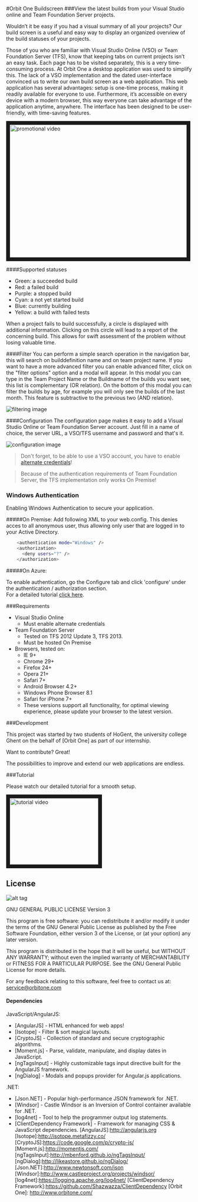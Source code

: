 #Orbit One Buildscreen
###View the latest builds from your Visual Studio online and Team Foundation Server projects.

Wouldn’t it be easy if you had a visual summary of all your projects? Our build screen is a useful and easy way to display an organized overview of the build statuses of your projects.

Those of you who are familiar with Visual Studio Online (VSO) or Team Foundation Server (TFS), know that keeping tabs on current projects isn’t an easy task. Each page has to be visited separately, this is a very time-consuming process. At Orbit One a desktop application was used to simplify this. The lack of a VSO implementation and the dated user-interface convinced us to write our own build screen as a web application. This web application has several advantages: setup is one-time process, making it readily available for everyone to use. Furthermore, it’s accessible on every device with a modern browser, this way everyone can take advantage of the application anytime, anywhere. The interface has been designed to be user-friendly, with time-saving features.

<a href="http://www.youtube.com/watch?feature=player_embedded&v=tJ5K4H6Wu_k
" target="_blank"><img src="http://img.youtube.com/vi/tJ5K4H6Wu_k/0.jpg" 
alt="promotional video" width="480" height="360" border="10" /></a>

####Supported statuses
* Green: a succeeded build
* Red: a failed build
* Purple: a stopped build
* Cyan: a not yet started build
* Blue: currently building
* Yellow: a build with failed tests

When a project fails to build successfully, a circle is displayed with additional information. Clicking on this circle will lead to a report of the concerning build. This allows for swift assessment of the problem without losing valuable time.

####Filter
You can perform a simple search operation in the navigation bar, this will search on builddefinition name and on team project name. If you want to have a more advanced filter you can enable advanced filter, click on the "filter options" option and a modal will appear. In this modal you can type in the Team Project Name or the Buildname of the builds you want see, this list is complementary (OR relation). On the bottom of this modal you can filter the builds by age, for example you will only see the builds of the last month. This feature is subtractive to the previous two (AND relation).

![filtering image](https://cloud.githubusercontent.com/assets/9320366/7746302/7fdaca2a-ffb1-11e4-9cf0-29c2a7fa1d21.png)

####Configuration
The configuration page makes it easy to add a Visual Studio Online or Team Foundation Server account.
Just fill in a name of choice, the server URL, a VSO/TFS username and password and that's it. 

![configuration image](https://cloud.githubusercontent.com/assets/9320366/7746303/7fe1e5da-ffb1-11e4-9674-fb066031dadf.png)

>Don't forget, to be able to use a VSO account, you have to enable [alternate credentials](https://www.visualstudio.com/en-us/integrate/get-started/auth/overview)!

>Because of the authentication requirements of Team Foundation Server,  the TFS implementation only works On Premise!

### Windows Authentication

Enabling Windows Authentication to secure your application.

#####On Premise:
Add following XML to your web.config. This denies acces to all anonymous user, thus allowing only user that are logged in to your Active Directory.
```sh
    <authentication mode="Windows" />
    <authorization>
      <deny users="?" />
    </authorization>
```
#####On Azure:

   To enable authentication, go the Configure tab and click 'configure' under the authentication / authorization section.  
   For a detailed tutorial [click here](http://azure.microsoft.com/blog/2014/11/13/azure-websites-authentication-authorization/).


###Requirements

* Visual Studio Online
  * Must enable alternate credentials   
* Team Foundation Server
  * Tested on TFS 2012 Update 3, TFS 2013.
  * Must be hosted On Premise
* Browsers, tested on:
  *   IE 9+
  *   Chrome 29+
  *   Firefox 24+
  *   Opera 21+
  *   Safari 7+
  *   Android Browser 4.2+
  *   Windows Phone Browser 8.1
  *   Safari for iPhone 7+
  *   These versions support all functionality, for optimal viewing experience, please update your browser to the latest version.

###Development

This project was started by two students of HoGent, the university college Ghent on the behalf of [Orbit One] as part of our internship.

Want to contribute? Great! 

The possibilities to improve and extend our web applications are endless.

###Tutorial

Please watch our detailed tutorial for a smooth setup.

<a href="http://www.youtube.com/watch?feature=player_embedded&v=SRwHXUJyNuc
" target="_blank"><img src="http://img.youtube.com/vi/SRwHXUJyNuc/0.jpg" 
alt="tutorial video" width="240" height="180" border="10" /></a>

License
---- 
![alt tag](https://www.gnu.org/graphics/gplv3-88x31.png)

GNU GENERAL PUBLIC LICENSE Version 3

 
This program is free software: you can redistribute it and/or modify it under the terms of the GNU General Public License as published by the Free Software Foundation, either version 3 of the License, or (at your option) any later version.

This program is distributed in the hope that it will be useful, but WITHOUT ANY WARRANTY; without even the implied warranty of MERCHANTABILITY or FITNESS FOR A PARTICULAR PURPOSE. See the GNU General Public License for more details.

For any feedback relating to this software, feel free to contact us at: service@orbitone.com

#### Dependencies

JavaScript/AngularJS:
* [AngularJS] - HTML enhanced for web apps!
* [Isotope] - Filter & sort magical layouts.
* [CryptoJS] - Collection of standard and secure cryptographic algorithms.
* [Moment.js] - Parse, validate, manipulate, and display dates in JavaScript.
* [ngTagsInput] - Highly customizable tags input directive built for the AngularJS framework.
* [ngDialog] - Modals and popups provider for Angular.js applications. 

.NET:
* [Json.NET] - Popular high-performance JSON framework for .NET.
* [Windsor] - Castle Windsor is an Inversion of Control container available for .NET.
* [log4net] - Tool to help the programmer output log statements.
* [ClientDependency Framework] - Framework for managing CSS & JavaScript dependencies.
[AngularJS]:http://angularjs.org
[Isotope]:http://isotope.metafizzy.co/
[CryptoJS]:https://code.google.com/p/crypto-js/
[Moment.js]:http://momentjs.com/
[ngTagsInput]:http://mbenford.github.io/ngTagsInput/
[ngDialog]:http://likeastore.github.io/ngDialog/
[Json.NET]:http://www.newtonsoft.com/json
[Windsor]:http://www.castleproject.org/projects/windsor/
[log4net]:https://logging.apache.org/log4net/
[ClientDependency Framework]:https://github.com/Shazwazza/ClientDependency
[Orbit One]: http://www.orbitone.com/
